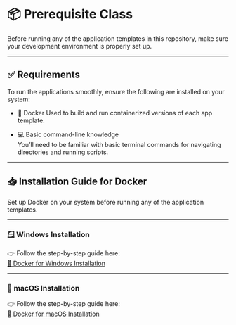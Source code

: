 # 📦 Prerequisite Class

Before running any of the application templates in this repository, make sure your development environment is properly set up.

---

## ✅ Requirements

To run the applications smoothly, ensure the following are installed on your system:

- 🐳 Docker
  Used to build and run containerized versions of each app template.  

- 💻 Basic command-line knowledge  
  You’ll need to be familiar with basic terminal commands for navigating directories and running scripts.

---

## 📥 Installation Guide for Docker

Set up Docker on your system before running any of the application templates.

---

### 🪟 Windows Installation

👉 Follow the step-by-step guide here:  
[📘 Docker for Windows Installation](Windows.md)

---

### 🍏 macOS Installation

👉 Follow the step-by-step guide here:  
[📘 Docker for macOS Installation](MacOS.md)